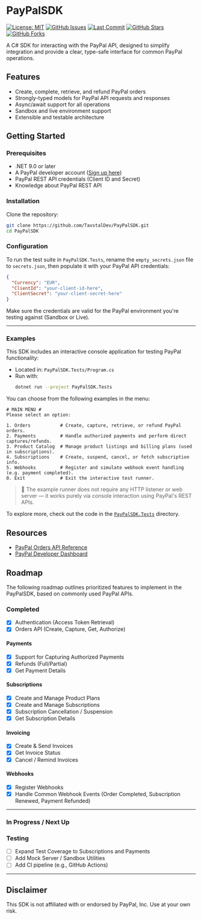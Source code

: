 # PayPalSDK

[![License: MIT](https://img.shields.io/github/license/TavstalDev/PayPalSDK)](LICENSE)
[![GitHub Issues](https://img.shields.io/github/issues/TavstalDev/PayPalSDK)](https://github.com/TavstalDev/PayPalSDK/issues)
[![Last Commit](https://img.shields.io/github/last-commit/TavstalDev/PayPalSDK)](https://github.com/TavstalDev/PayPalSDK/commits/main)
[![GitHub Stars](https://img.shields.io/github/stars/TavstalDev/PayPalSDK?style=social)](https://github.com/TavstalDev/PayPalSDK/stargazers)
[![GitHub Forks](https://img.shields.io/github/forks/TavstalDev/PayPalSDK?style=social)](https://github.com/TavstalDev/PayPalSDK/network/members)

A C# SDK for interacting with the PayPal API, designed to simplify integration and provide a clear, type-safe interface for common PayPal operations.

## Features

- Create, complete, retrieve, and refund PayPal orders
- Strongly-typed models for PayPal API requests and responses
- Async/await support for all operations
- Sandbox and live environment support
- Extensible and testable architecture

## Getting Started

### Prerequisites

- .NET 9.0 or later
- A PayPal developer account ([Sign up here](https://developer.paypal.com/))
- PayPal REST API credentials (Client ID and Secret)
- Knowledge about PayPal REST API

### Installation

Clone the repository:

```bash
git clone https://github.com/TavstalDev/PayPalSDK.git
cd PayPalSDK
```

### Configuration

To run the test suite in `PayPalSDK.Tests`, rename the `empty_secrets.json` file to `secrets.json`, then populate it with your PayPal API credentials:

```json
{
  "Currency": "EUR",
  "ClientId": "your-client-id-here",
  "ClientSecret": "your-client-secret-here"
}
```

Make sure the credentials are valid for the PayPal environment you're testing against (Sandbox or Live).

---

### Examples

This SDK includes an interactive console application for testing PayPal functionality:

- Located in: `PayPalSDK.Tests/Program.cs`
- Run with:  
  ```bash
  dotnet run --project PayPalSDK.Tests
  ```

You can choose from the following examples in the menu:

```
# MAIN MENU #
Please select an option:

1. Orders           # Create, capture, retrieve, or refund PayPal orders.
2. Payments         # Handle authorized payments and perform direct captures/refunds.
3. Product Catalog  # Manage product listings and billing plans (used in subscriptions).
4. Subscriptions    # Create, suspend, cancel, or fetch subscription info.
5. Webhooks         # Register and simulate webhook event handling (e.g. payment completed).
0. Exit             # Exit the interactive test runner.
```

> 🧭 The example runner does not require any HTTP listener or web server — it works purely via console interaction using PayPal's REST APIs.

To explore more, check out the code in the [`PayPalSDK.Tests`](./PayPalSDK.Tests) directory.


## Resources

- [PayPal Orders API Reference](https://developer.paypal.com/docs/api/orders/v2/)
- [PayPal Developer Dashboard](https://developer.paypal.com/developer/applications)


## Roadmap

The following roadmap outlines prioritized features to implement in the PayPalSDK, based on commonly used PayPal APIs.

### Completed
- [x] Authentication (Access Token Retrieval)
- [x] Orders API (Create, Capture, Get, Authorize)

#### Payments
- [x] Support for Capturing Authorized Payments
- [x] Refunds (Full/Partial)
- [x] Get Payment Details

#### Subscriptions
- [x] Create and Manage Product Plans
- [x] Create and Manage Subscriptions
- [x] Subscription Cancellation / Suspension
- [x] Get Subscription Details

#### Invoicing
- [x] Create & Send Invoices
- [x] Get Invoice Status
- [x] Cancel / Remind Invoices

#### Webhooks
- [x] Register Webhooks
- [x] Handle Common Webhook Events (Order Completed, Subscription Renewed, Payment Refunded)

---

### In Progress / Next Up

### Testing
- [ ] Expand Test Coverage to Subscriptions and Payments
- [ ] Add Mock Server / Sandbox Utilities
- [ ] Add CI pipeline (e.g., GitHub Actions)

---

## Disclaimer

This SDK is not affiliated with or endorsed by PayPal, Inc. Use at your own risk.
